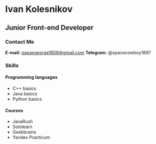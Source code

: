 # Ivan Kolesnikov
## Junior Front-end Developer
### Contact Me
**E-mail:** papasgeorge1808@gmail.com
**Telegram:** @spacecowboy1897


### Skills
#### Programming languages
* C++ basics
* Java basics
* Python basics


#### Courses
* JavaRush
* Sololearn
* Geekbrains
* Yandex Practicum
